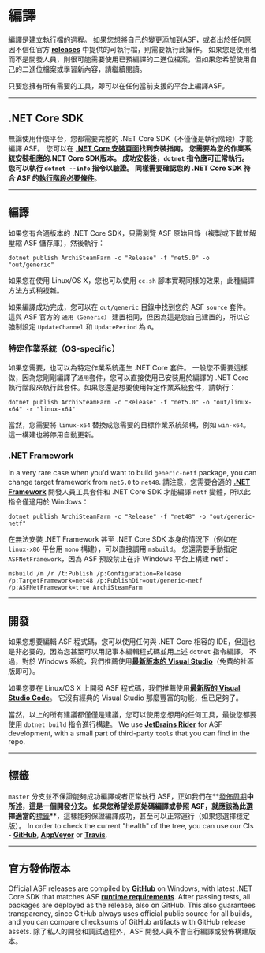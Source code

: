 # 編譯

編譯是建立執行檔的過程。 如果您想將自己的變更添加到ASF，或者出於任何原因不信任官方 **[releases](https://github.com/JustArchiNET/ArchiSteamFarm/releases)** 中提供的可執行檔，則需要執行此操作。 如果您是使用者而不是開發人員，則很可能需要使用已預編譯的二進位檔案，但如果您希望使用自己的二進位檔案或學習新內容，請繼續閱讀。

只要您擁有所有需要的工具，即可以在任何當前支援的平台上編譯ASF。

* * *

## .NET Core SDK

無論使用什麼平台，您都需要完整的 .NET Core SDK（不僅僅是執行階段）才能編譯 ASF。 您可以在 **[.NET Core 安裝頁面​](https://dotnet.microsoft.com/download)**找到安裝指南。 您需要為您的作業系統安裝相應的.NET Core SDK版本。 成功安裝後，`dotnet` 指令應可正常執行。 您可以執行 `dotnet --info` 指令以驗證。 同樣需要確認您的 .NET Core SDK 符合 ASF 的**[執行階段必要條件](https://github.com/JustArchiNET/ArchiSteamFarm/wiki/Compatibility-zh-TW#執行階段必要條件)**。

* * *

## 編譯

如果您有合適版本的 .NET Core SDK，只需瀏覽 ASF 原始目錄（複製或下載並解壓縮 ASF 儲存庫），然後執行：

```shell
dotnet publish ArchiSteamFarm -c "Release" -f "net5.0" -o "out/generic"
```

如果您在使用 Linux/OS X，您也可以使用 `cc.sh` 腳本實現同樣的效果，此種編譯方法方式稍複雜。

如果編譯成功完成，您可以在 `out/generic` 目錄中找到您的 ASF `source` 套件。 這與 ASF 官方的 `通用（Generic）` 建置相同，但因為這是您自己建置的，所以它強制設定 `UpdateChannel` 和 `UpdatePeriod` 為 `0`。

### 特定作業系統（OS-specific）

如果您需要，也可以為特定作業系統產生 .NET Core 套件。 一般您不需要這樣做，因為您剛剛編譯了`通用`套件，您可以直接使用已安裝用於編譯的 .NET Core 執行階段來執行此套件。如果您還是想要使用特定作業系統套件，請執行：

```shell
dotnet publish ArchiSteamFarm -c "Release" -f "net5.0" -o "out/linux-x64" -r "linux-x64"
```

當然，您需要將 `linux-x64` 替換成您需要的目標作業系統架構，例如 `win-x64`。 這一構建也將停用自動更新。

### .NET Framework

In a very rare case when you'd want to build `generic-netf` package, you can change target framework from `net5.0` to `net48`. 請注意，您需要合適的 **[.NET Framework](https://dotnet.microsoft.com/download/visual-studio-sdks)** ​開發人員工具套件和 .NET Core SDK 才能編譯 `netf` 變體，所以此指令僅適用於 Windows：

```shell
dotnet publish ArchiSteamFarm -c "Release" -f "net48" -o "out/generic-netf"
```

在無法安裝 .NET Framework 甚至 .NET Core SDK 本身的情況下（例如在 `linux-x86` 平台用 `mono` 構建），可以直接調用 `msbuild`。 您還需要手動指定 `ASFNetFramework`，因為 ASF 預設禁止在非 Windows 平台上構建 netf：

```shell
msbuild /m /r /t:Publish /p:Configuration=Release /p:TargetFramework=net48 /p:PublishDir=out/generic-netf /p:ASFNetFramework=true ArchiSteamFarm
```

* * *

## 開發

如果您想要編輯 ASF 程式碼，您可以使用任何與 .NET Core 相容的 IDE，但這也是非必要的，因為您甚至可以用記事本編輯程式碼並用上述 `dotnet` 指令編譯。 不過，對於 Windows 系統，我們推薦使用​**[最新版本的 Visual Studio](https://visualstudio.microsoft.com/downloads)**（免費的社區版即可）。

如果您要在 Linux/OS X 上開發 ASF 程式碼，我們推薦使用​**[最新版的 Visual Studio Code](https://code.visualstudio.com/download)**。 它沒有經典的 Visual Studio 那麼豐富的功能，但已足夠了。

當然，以上的所有建議都僅僅是建議，您可以使用您想用的任何工具，最後您都要使用 `dotnet build` 指令進行構建。 We use **[JetBrains Rider](https://www.jetbrains.com/rider)** for ASF development, with a small part of third-party `tools` that you can find in the repo.

* * *

## 標籤

`master` 分支並不保證能夠成功編譯或者正常執行 ASF，正如我們在**[發佈周期](https://github.com/JustArchiNET/ArchiSteamFarm/wiki/Release-cycle-zh-TW)**​中所述，這是一個開發分支。 如果您希望從原始碼編譯或參照 ASF，就應該為此選擇適當的​**[標籤](https://github.com/JustArchiNET/ArchiSteamFarm/tags)**，這樣能夠保證編譯成功，甚至可以正常運行（如果您選擇穩定版）。 In order to check the current "health" of the tree, you can use our CIs - **[GitHub](https://github.com/JustArchiNET/ArchiSteamFarm/actions)**, **[AppVeyor](https://ci.appveyor.com/project/JustArchi/ArchiSteamFarm)** or **[Travis](https://travis-ci.com/JustArchiNET/ArchiSteamFarm)**.

* * *

## 官方發佈版本

Official ASF releases are compiled by **[GitHub](https://github.com/JustArchiNET/ArchiSteamFarm/actions)** on Windows, with latest .NET Core SDK that matches ASF **[runtime requirements](https://github.com/JustArchiNET/ArchiSteamFarm/wiki/Compatibility#runtime-requirements)**. After passing tests, all packages are deployed as the release, also on GitHub. This also guarantees transparency, since GitHub always uses official public source for all builds, and you can compare checksums of GitHub artifacts with GitHub release assets. 除了私人的開發和調試過程外，ASF 開發人員不會自行編譯或發佈構建版本。
